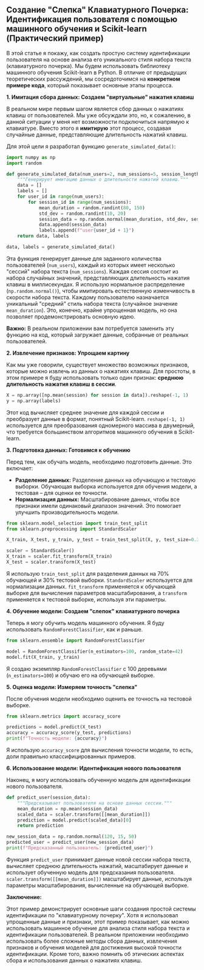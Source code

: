 ## Создание "Слепка" Клавиатурного Почерка: Идентификация пользователя с помощью машинного обучения и Scikit-learn (Практический пример)

В этой статье я покажу, как создать простую систему идентификации пользователя на основе анализа его уникального стиля набора текста (клавиатурного почерка). Мы будем использовать библиотеку машинного обучения Scikit-learn в Python. В отличие от предыдущих теоретических рассуждений, мы сосредоточимся на **конкретном примере кода**, который показывает основные этапы процесса.

**1. Имитация сбора данных: Создаем "виртуальные" нажатия клавиш**

В реальном мире первым шагом является сбор данных о нажатиях клавиш от пользователей. Мы уже обсуждали это, но, к сожалению, в данной ситуации у меня нет возможности подключиться напрямую к клавиатуре.  Вместо этого я **имитирую** этот процесс, создавая случайные данные, представляющие длительность нажатий клавиш.

Для этой цели я разработал функцию `generate_simulated_data()`:

```python
import numpy as np
import random

def generate_simulated_data(num_users=2, num_sessions=5, session_length=50):
    """Генерирует имитацию данных о длительности нажатий клавиш."""
    data = []
    labels = []
    for user_id in range(num_users):
        for session_id in range(num_sessions):
            mean_duration = random.randint(80, 150)
            std_dev = random.randint(10, 20)
            session_data = np.random.normal(mean_duration, std_dev, session_length)
            data.append(session_data)
            labels.append(f"user{user_id + 1}")
    return data, labels

data, labels = generate_simulated_data()
```

Эта функция генерирует данные для заданного количества пользователей (`num_users`), каждый из которых имеет несколько "сессий" набора текста (`num_sessions`). Каждая сессия состоит из набора случайных значений, представляющих длительность нажатия клавиш в миллисекундах. Я использую нормальное распределение (`np.random.normal()`), чтобы имитировать естественную изменчивость в скорости набора текста. Каждому пользователю назначается уникальный "средний" стиль набора текста (случайное значение `mean_duration`). Это, конечно, крайне упрощенная модель, но она позволяет продемонстрировать основную идею.

**Важно:** В реальном приложении вам потребуется заменить эту функцию на код, который загружает данные, собранные от реальных пользователей.

**2. Извлечение признаков: Упрощаем картину**

Как мы уже говорили, существует множество возможных признаков, которые можно извлечь из данных о нажатиях клавиш. Для простоты, в этом примере я буду использовать только один признак: **среднюю длительность нажатия клавиш в сессии**.

```python
X = np.array([np.mean(session) for session in data]).reshape(-1, 1)
y = np.array(labels)
```

Этот код вычисляет среднее значение для каждой сессии и преобразует данные в формат, понятный Scikit-learn. `reshape(-1, 1)` используется для преобразования одномерного массива в двумерный, что требуется большинством алгоритмов машинного обучения в Scikit-learn.

**3. Подготовка данных: Готовимся к обучению**

Перед тем, как обучать модель, необходимо подготовить данные. Это включает:

*   **Разделение данных:** Разделение данных на обучающую и тестовую выборки. Обучающая выборка используется для обучения модели, а тестовая – для оценки ее точности.
*   **Нормализация данных:** Масштабирование данных, чтобы все признаки имели одинаковый диапазон значений. Это помогает улучшить производительность модели.

```python
from sklearn.model_selection import train_test_split
from sklearn.preprocessing import StandardScaler

X_train, X_test, y_train, y_test = train_test_split(X, y, test_size=0.3, random_state=42)

scaler = StandardScaler()
X_train = scaler.fit_transform(X_train)
X_test = scaler.transform(X_test)
```

Я использую `train_test_split` для разделения данных на 70% обучающей и 30% тестовой выборки. `StandardScaler` используется для нормализации данных. `fit_transform` применяется к обучающей выборке для вычисления параметров масштабирования, а `transform` применяется к тестовой выборке, используя эти параметры.

**4. Обучение модели: Создаем "слепок" клавиатурного почерка**

Теперь я могу обучить модель машинного обучения. Я буду использовать `RandomForestClassifier`, как и раньше.

```python
from sklearn.ensemble import RandomForestClassifier

model = RandomForestClassifier(n_estimators=100, random_state=42)
model.fit(X_train, y_train)
```

Я создаю экземпляр `RandomForestClassifier` с 100 деревьями (`n_estimators=100`) и обучаю его на обучающей выборке.

**5. Оценка модели: Измеряем точность "слепка"**

После обучения модели необходимо оценить ее точность на тестовой выборке.

```python
from sklearn.metrics import accuracy_score

predictions = model.predict(X_test)
accuracy = accuracy_score(y_test, predictions)
print(f"Точность модели: {accuracy}")
```

Я использую `accuracy_score` для вычисления точности модели, то есть, доли правильно классифицированных примеров.

**6. Использование модели: Идентификация нового пользователя**

Наконец, я могу использовать обученную модель для идентификации нового пользователя.

```python
def predict_user(session_data):
    """Предсказывает пользователя на основе данных сессии."""
    mean_duration = np.mean(session_data)
    scaled_data = scaler.transform([[mean_duration]])
    prediction = model.predict(scaled_data)[0]
    return prediction

new_session_data = np.random.normal(120, 15, 50)
predicted_user = predict_user(new_session_data)
print(f"Предсказанный пользователь: {predicted_user}")
```

Функция `predict_user` принимает данные новой сессии набора текста, вычисляет среднюю длительность нажатий, масштабирует данные и использует обученную модель для предсказания пользователя. `scaler.transform([[mean_duration]])` масштабирует данные, используя параметры масштабирования, вычисленные на обучающей выборке.

**Заключение:**

Этот пример демонстрирует основные шаги создания простой системы идентификации по "клавиатурному почерку". Хотя я использовал упрощенные данные и признаки, этот пример показывает, как можно использовать машинное обучение для анализа стиля набора текста и идентификации пользователей. В реальном приложении необходимо использовать более сложные методы сбора данных, извлечения признаков и обучения моделей для достижения высокой точности идентификации. Кроме того, важно помнить об этических аспектах сбора и использования данных о нажатиях клавиш.
